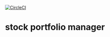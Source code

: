 [![CircleCI](https://dl.circleci.com/status-badge/img/gh/jvilaverde/stock-portfolio-manager/tree/master.svg?style=svg)](https://dl.circleci.com/status-badge/redirect/gh/jvilaverde/stock-portfolio-manager/tree/master)

# stock portfolio manager
